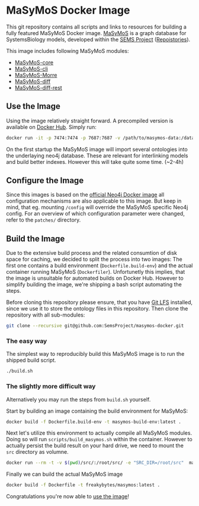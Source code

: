 MaSyMoS Docker Image
====================

This git repository contains all scripts and links to resources for building a fully featured MaSyMoS Docker image.
[MaSyMoS](https://sems.uni-rostock.de/projects/masymos/) is a graph database for SystemsBiology models, developed within the [SEMS Project](https://sems.uni-rostock.de/) ([Repoistories](https://semsproject.github.io)).

This image includes following MaSyMoS modules:

  * [MaSyMoS-core](https://github.com/SemsProject/masymos-core)
  * [MaSyMoS-cli](https://github.com/SemsProject/masymos-cli)
  * [MaSyMoS-Morre](https://github.com/SemsProject/masymos-morre)
  * [MaSyMoS-diff](https://github.com/FreakyBytes/masymos-diff)
  * [MaSyMoS-diff-rest](https://github.com/FreakyBytes/masymos-diff-rest)

Use the Image
-------------

Using the image relatively straight forward. A precompiled version is available on [Docker Hub](https://hub.docker.com/r/freakybytes/masymos/).
Simply run:

```sh
docker run -it -p 7474:7474 -p 7687:7687 -v /path/to/masymos-data:/data freakybytes/masymos:latest
```

On the first startup the MaSyMoS image will import several ontologies into the underlaying neo4j database. These are relevant for interlinking models and build better indexes.
However this will take quite some time. (~2-4h)

Configure the Image
-------------------

Since this images is based on the [official Neo4j Docker image](https://hub.docker.com/_/neo4j/) all configuration mechanisms are also applicable to this image.
But keep in mind, that eg. mounting `/config` will override the MaSyMoS specific Neo4j config. For an overview of which configuration parameter were changed,
refer to the `patches/` directory.

Build the Image
---------------

Due to the extensive build process and the related consumtion of disk space for caching, we decided to split the process into two images:
The first one contains a build environment (`Dockerfile.build-env`) and the actual container running MaSyMoS (`Dockerfiler`). Unfortunetly this
implies, that the image is unsuitable for automated builds on Docker Hub. However to simplify building the image, we're shipping a bash script
automating the steps.

Before cloning this repository please ensure, that you have [Git LFS](https://git-lfs.github.com/) installed, since we use it to store the ontology files in this repository.
Then clone the repository with all sub-modules:

```sh
git clone --recursive git@github.com:SemsProject/masymos-docker.git
```

### The easy way

The simplest way to reproducibly build this MaSyMoS image is to run the shipped build script.

```sh
./build.sh
```

### The slightly more difficult way

Alternatively you may run the steps from `build.sh` yourself.

Start by building an image containing the build environment for MaSyMoS:

```sh
docker build -f Dockerfile.build-env -t masymos-build-env:latest .
```

Next let's utilize this environment to actually compile all MaSyMoS modules.
Doing so will run `scripts/build_masymos.sh` within the container. However to actually persist
the build result on your hard drive, we need to mount the `src` directory as volumne.

```sh
docker run --rm -t -v $(pwd)/src/:/root/src/ -e "SRC_DIR=/root/src"  masymos-build-env:latest
```

Finally we can build the actual MaSyMoS image
```sh
docker build -f Dockerfile -t freakybytes/masymos:latest .
```

Congratulations you're now able to [use the image](#use-the-image)!
